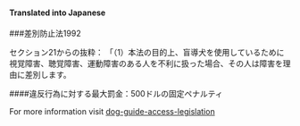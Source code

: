 #### **Translated into Japanese**

###差別防止法1992

セクション21からの抜粋：
「（1）本法の目的上、盲導犬を使用しているために視覚障害、聴覚障害、運動障害のある人を不利に扱った場合、その人は障害を理由に差別します。

####違反行為に対する最大罰金：500ドルの固定ペナルティ

For more information visit [dog-guide-access-legislation](https://www.bca.org.au/dog-guide-access-legislation/)